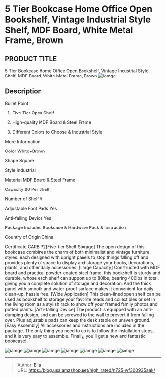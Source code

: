 # 5 Tier Bookcase Home Office Open Bookshelf, Vintage Industrial Style Shelf, MDF Board, White Metal Frame, Brown


## PRODUCT TITLE 

5 Tier Bookcase Home Office Open Bookshelf, Vintage Industrial Style Shelf, MDF Board, White Metal Frame, Brown
![iamge](https://b2bfiles1.gigab2b.cn/image/wkseller/13015/20230307_d46595acfffb1b0f6f91e222ceaf940c.jpg)

## Description

Bullet Point

1. Five Tier Open Shelf

2. High-quality MDF Board &amp; Steel Frame

3. Different Colors to Choose &amp; Industrial Style







More Information




Color
White&#43;Brown


Shape
Square


Style
Industrial


Material
MDF Board &amp; Steel Frame


Capacity
80 Per Shelf


Number of Shelf
5


Adjustable Foot Pads
Yes


Anti-falling Device
Yes


Package Included
Bookcase &amp; Hardware Pack &amp; Instruction


Country of Origin
China


Certificate
CARB P2[Five-tier Shelf Storage] The open design of this bookcase combines the charm of both minimalist and vintage furniture styles. each designed with upright panels to stop things falling off and provides plenty of space to display and storage your books, decorations, plants, and other daily accessories.
[Large Capacity] Constructed with MDF board and practical powder-coated steel frame, this bookshelf is sturdy and durable, whose each shelf can support up to 80lbs, bearing 400lbs in total, giving you a complete solution of storage and decoration. And the thick panel with smooth and water-proof surface makes it convenient for daily clean-up, hassle free.
[Wide Application] This clean-lined open shelf can be used as bookshelf to storage your favorite reads and collectibles or set in the living room as a stylish rack to show off your framed family photos and potted plants.
[Anti-falling Device] The product is equipped with an anti-dumping design, and can be screwed to the wall to prevent it from falling over. Plus adjustable pads can keep the desk stable on uneven ground.
[Easy Assembly] All accessories and instructions are included in the package. The only thing you need to do is to follow the installation steps, and it is very easy to assemble. Finally, you&#39;ll get a new and fantastic bookcase!






![iamge](https://b2bfiles1.gigab2b.cn/image/wkseller/13015/20230306_5c753e430563cfa5ae0305eab9f11c8c.jpg)
![iamge](https://b2bfiles1.gigab2b.cn/image/wkseller/13015/20230228_7c6aee95cbf2950e61b4aee4cf7fb96e.jpg)
![iamge](https://b2bfiles1.gigab2b.cn/image/wkseller/13015/20230228_4396e926d80a3593c13fe99f527303eb.jpg)
![iamge](https://b2bfiles1.gigab2b.cn/image/wkseller/13015/20230228_f54b995a4ed3a426b4971f56e3d260cd.jpg)
![iamge](https://b2bfiles1.gigab2b.cn/image/wkseller/13015/20230228_2a59cd70790801ce2cd62ee57674bb64.jpg)
![iamge](https://b2bfiles1.gigab2b.cn/image/wkseller/13015/20230228_30a742be8123396700b94bab75a6b652.jpg)
![iamge](https://b2bfiles1.gigab2b.cn/image/wkseller/13015/20230228_1083a1a4a47b3e0bda041369641c5320.jpg)


---

> Author: [Ella](https://blog.usa.amzshop.net/)  
> URL: https://blog.usa.amzshop.net/high_rated/n725-wf300935aak/  

